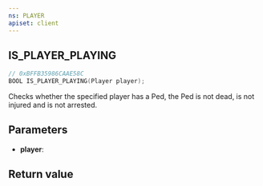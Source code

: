```yaml
---
ns: PLAYER
apiset: client
---
```

## IS_PLAYER_PLAYING

```c
// 0xBFFB35986CAAE58C
BOOL IS_PLAYER_PLAYING(Player player);
```

Checks whether the specified player has a Ped, the Ped is not dead, is not injured and is not arrested.

## Parameters
* **player**:

## Return value

